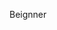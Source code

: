 <!DOCTYPE html>
<html lang="en">
<head>
    <meta charset="UTF-8">
    <meta name="viewport" content="width=device-width, initial-scale=1.0">
    <meta http-equiv="X-UA-Compatible" content="ie=edge">
    <title>Learning </title>
</head>
<body>
    <p>Beignner </p>
</body>
</html>
